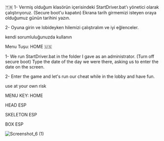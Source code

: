 🇹🇷
1- Vermiş olduğum klasörün içerisindeki StartDriver.bat'ı yönetici olarak çalıştırıyoruz. (Secure boot'u kapatın)
Ekrana tarih girmemizi isteyen oraya olduğumuz günün tarihini yazın.

2- Oyuna girin ve lobideyken hilemizi çalıştıralım ve iyi eğlenceler.

kendi sorumluluğunuzda kullanın

Menu Tuşu: HOME
🇺🇸

1- We run StartDriver.bat in the folder I gave as an administrator. (Turn off secure boot)
Type the date of the day we were there, asking us to enter the date on the screen.

2- Enter the game and let's run our cheat while in the lobby and have fun.

use at your own risk

MENU KEY: HOME


HEAD ESP

SKELETON ESP

BOX ESP


![Screenshot_6 (1)](https://user-images.githubusercontent.com/55651453/185809646-1af4a24c-6277-4118-b286-423fc149075e.png)
